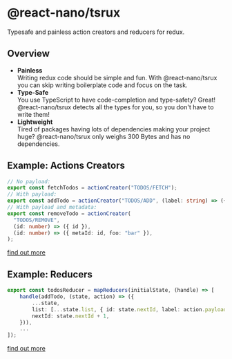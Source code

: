 # @react-nano/tsrux

Typesafe and painless action creators and reducers for redux.

## Overview

- **Painless**\
  Writing redux code should be simple and fun. With @react-nano/tsrux you can skip writing boilerplate code and focus on the task.
- **Type-Safe**\
  You use TypeScript to have code-completion and type-safety? Great! @react-nano/tsrux detects all the types for you, so you don't have to write them!
- **Lightweight**\
  Tired of packages having lots of dependencies making your project huge? @react-nano/tsrux only weighs 300 Bytes and has no dependencies.

## Example: Actions Creators

```typescript
// No payload:
export const fetchTodos = actionCreator("TODOS/FETCH");
// With payload:
export const addTodo = actionCreator("TODOS/ADD", (label: string) => ({ label }));
// With payload and metadata:
export const removeTodo = actionCreator(
  "TODOS/REMOVE",
  (id: number) => ({ id }),
  (id: number) => ({ metaId: id, foo: "bar" }),
);
```

[find out more](./action-creators.md)

## Example: Reducers

```typescript
export const todosReducer = mapReducers(initialState, (handle) => [
    handle(addTodo, (state, action) => ({
        ...state,
        list: [...state.list, { id: state.nextId, label: action.payload.label, checked: false }],
        nextId: state.nextId + 1,
    })),
    ...
]);
```

[find out more](./reducers.md)
